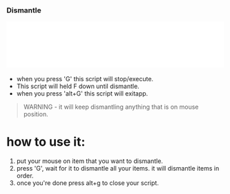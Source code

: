 ### Dismantle
![](L121ayer_1.png)
- when you press 'G' this script will stop/execute.
- This script will held F down until dismantle.
- when you press 'alt+G' this script will exitapp.

> WARNING - it will keep dismantling anything that is on mouse position.

# how to use it:
1. put your mouse on item that you want to dismantle.
2. press 'G', wait for it to dismantle all your items. it will dismantle items in order.
2. once you're done press alt+g to close your script.